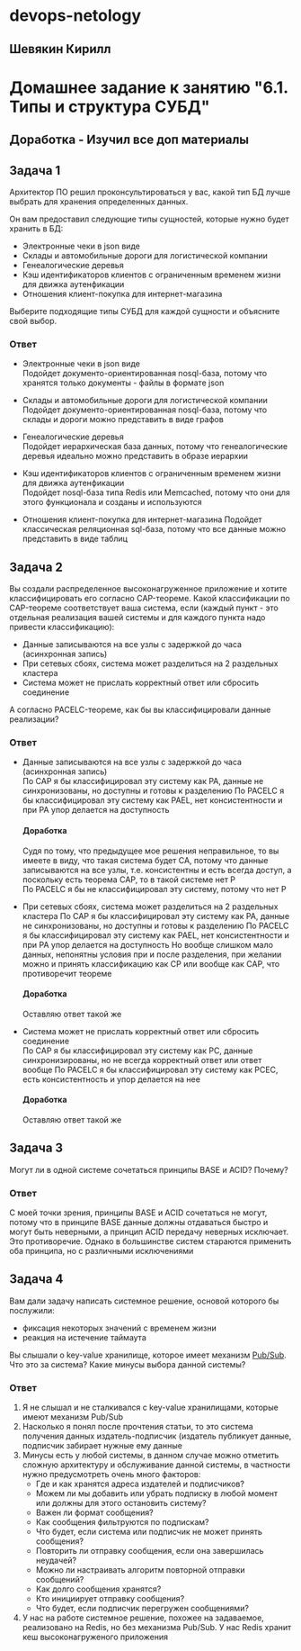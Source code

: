 # devops-netology  
## Шевякин Кирилл  

# Домашнее задание к занятию "6.1. Типы и структура СУБД"

## Доработка - Изучил все доп материалы

## Задача 1

Архитектор ПО решил проконсультироваться у вас, какой тип БД 
лучше выбрать для хранения определенных данных.

Он вам предоставил следующие типы сущностей, которые нужно будет хранить в БД:

- Электронные чеки в json виде
- Склады и автомобильные дороги для логистической компании
- Генеалогические деревья
- Кэш идентификаторов клиентов с ограниченным временем жизни для движка аутенфикации
- Отношения клиент-покупка для интернет-магазина

Выберите подходящие типы СУБД для каждой сущности и объясните свой выбор.

### Ответ  

- Электронные чеки в json виде  
  Подойдет документо-ориентированная nosql-база, потому что хранятся только документы - файлы в формате json  
  
- Склады и автомобильные дороги для логистической компании  
  Подойдет документо-ориентированная nosql-база, потому что склады и дороги можно представить в виде графов  
  
- Генеалогические деревья  
  Подойдет иерархическая база данных, потому что генеалогические деревья идеально можно представить в образе иерархии  
  
- Кэш идентификаторов клиентов с ограниченным временем жизни для движка аутенфикации  
  Подойдет nosql-база типа Redis или Memcached, потому что они для этого функционала и созданы и используются  
  
- Отношения клиент-покупка для интернет-магазина
  Подойдет классическая реляционная sql-база, потому что все данные можно представить в виде таблиц  

## Задача 2

Вы создали распределенное высоконагруженное приложение и хотите классифицировать его согласно 
CAP-теореме. Какой классификации по CAP-теореме соответствует ваша система, если 
(каждый пункт - это отдельная реализация вашей системы и для каждого пункта надо привести классификацию):

- Данные записываются на все узлы с задержкой до часа (асинхронная запись)
- При сетевых сбоях, система может разделиться на 2 раздельных кластера
- Система может не прислать корректный ответ или сбросить соединение

А согласно PACELC-теореме, как бы вы классифицировали данные реализации?

### Ответ  

- Данные записываются на все узлы с задержкой до часа (асинхронная запись)  
  По CAP я бы классифицировал эту систему как PA, данные не синхронизованы, но доступны и готовы к разделению
  По PACELC я бы классифицировал эту систему как PAEL, нет консистентности и при PA упор делается на доступность  
  #### Доработка  
  Судя по тому, что предыдущее мое решения неправильное, то вы имеете в виду, что такая система будет CA, потому что данные записываются на все узлы, т.е. консистентны   и есть всегда доступ, а поскольку есть теорема CAP, то в такой системе нет P  
  По PACELC я бы не классифицировал эту систему, потому что нет P  
    
- При сетевых сбоях, система может разделиться на 2 раздельных кластера
  По CAP я бы классифицировал эту систему как PA, данные не синхронизованы, но доступны и готовы к разделению
  По PACELC я бы классифицировал эту систему как PAEL, нет консистентности и при PA упор делается на доступность 
  Но вообще слишком мало данных, непонятны условия при и после разделения, при желании можно и принять классификацию как CP или вообще как CAP, что противоречит теореме  
  #### Доработка  
  Оставляю ответ такой же
  
- Система может не прислать корректный ответ или сбросить соединение  
  По CAP я бы классифицировал эту систему как PC, данные синхронизированы, но не всегда корректный ответ или ответ вообще 
  По PACELC я бы классифицировал эту систему как PСEС, есть консистентность и упор делается на нее  
  #### Доработка  
  Оставляю ответ такой же
  
## Задача 3

Могут ли в одной системе сочетаться принципы BASE и ACID? Почему?

### Ответ  

С моей точки зрения, принципы BASE и ACID сочетаться не могут, потому что в принципе BASE данные должны отдаваться быстро и могут быть неверными, а принцип ACID передачу неверных исключает. Это противоречие. Однако в большинстве систем стараются применить оба принципа, но с различными исключениями  

## Задача 4

Вам дали задачу написать системное решение, основой которого бы послужили:

- фиксация некоторых значений с временем жизни
- реакция на истечение таймаута

Вы слышали о key-value хранилище, которое имеет механизм [Pub/Sub](https://habr.com/ru/post/278237/). 
Что это за система? Какие минусы выбора данной системы?

### Ответ  

1) Я не слышал и не сталкивался с key-value хранилищами, которые имеют механизм Pub/Sub
2) Насколько я понял после прочтения статьи, то это система получения данных издатель-подписчик (издатель публикует данные, подписчик забирает нужные ему данные
3) Минусы есть у любой системы, в данном случае можно отметить сложную архитектуру и обслуживание данной системы, в частности нужно предусмотреть очень много факторов:   
   - Где и как хранятся адреса издателей и подписчиков?  
   - Можем ли мы добавить или убрать подписку в любой момент или должны для этого остановить систему?  
   - Важен ли формат сообщения?  
   - Как сообщения фильтруются по подпискам?  
   - Что будет, если система или подписчик не может принять сообщения?  
   - Повторить ли отправку сообщения, если она завершилась неудачей?  
   - Можно ли настраивать алгоритм повторной отправки сообщений?  
   - Как долго сообщения хранятся?  
   - Кто инициирует отправку сообщения?  
   - Что будет, если подписчик перегружен сообщениями?  
4) У нас на работе системное решение, похожее на задаваемое, реализовано на Redis, но без механизма Pub/Sub. У нас Redis хранит кеш высоконагруженого приложения  
